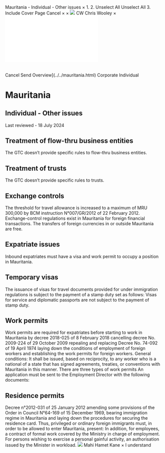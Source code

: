 Mauritania - Individual - Other issues
×
1.
2.
Unselect All
Unselect All
3.
Include Cover Page
Cancel
×
×
![](../../-/media/world-wide-tax-summaries/attachments/global---chris-wooley.ashx%3Frev=ac5e5f3223b34096b1afc2a6009c7320&revision=ac5e5f32-23b3-4096-b1af-c2a6009c7320&hash=859B7ADC84DC2CBEC9760E9E6EE7DE6D0A8BFCDF)
CW
Chris Wooley
×
![](other-issues.html)
######
Cancel
Send
Overview](../../mauritania.html)
Corporate
Individual
# Mauritania
## Individual - Other issues
Last reviewed - 18 July 2024
## Treatment of flow-thru business entities
The GTC doesn’t provide specific rules to flow-thru business entities.
## Treatment of trusts
The GTC doesn’t provide specific rules to trusts.
## Exchange controls
The threshold for travel allowance is increased to a maximum of MRU 300,000 by BCM instruction N°007/GR/2012 of 22 February 2012.
Exchange-control regulations exist in Mauritania for foreign financial transactions. The transfers of foreign currencies in or outside Mauritania are free.
## Expatriate issues
Inbound expatriates must have a visa and work permit to occupy a position in Mauritania.
## Temporary visas
The issuance of visas for travel documents provided for under immigration regulations is subject to the payment of a stamp duty set as follows:
Visas for service and diplomatic passports are not subject to the payment of stamp duty.
## Work permits
Work permits are required for expatriates before starting to work in Mauritania by decree 2018-025 of 8 February 2018 cancelling decree No. 2009-224 of 29 October 2009 repealing and replacing Decree No. 74-092 of 19 April 1974 laying down the conditions of employment of foreign workers and establishing the work permits for foreign workers.
General conditions:
It shall be issued, based on reciprocity, to any worker who is a national of a state that has signed agreements, treaties, or conventions with Mauritania in this manner.
There are three types of work permits
An application must be sent to the Employment Director with the following documents:
## Residence permits
Decree n°2012-031 of 25 January 2012 amending some provisions of the Order in Council N°64-169 of 15 December 1969, bearing immigration regime in Mauritania and laying down the procedures for securing the residence card.
Thus, privileged or ordinary foreign immigrants must, in order to be allowed to enter Mauritania, present:
In addition, for employees, a contract of formal work covered by the Ministry in charge of employment.
For persons wishing to exercise a personal gainful activity, an authorisation issued by the Minister in workload.
![](../../-/media/world-wide-tax-summaries/attachments/senegal---mahi_kane.ashx%3Frev=a0db965bc6e3441ba33b0e12d600293c&revision=a0db965b-c6e3-441b-a33b-0e12d600293c&hash=AA3492CE209DF00F93CB7FDE597882B182931B13)
Mahi Hamet Kane
×
I understand